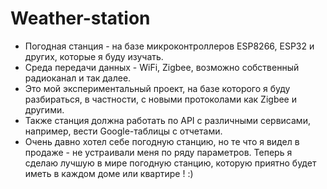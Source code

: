 # Weather-station
- Погодная станция - на базе микроконтроллеров ESP8266, ESP32 и других, которые я буду изучать.
- Среда передачи данных - WiFi, Zigbee, возможно собственный радиоканал и так далее.
- Это мой экспериментальный проект, на базе которого я буду разбираться, в частности, с новыми протоколами как Zigbee и другими. 
- Также станция должна работать по API с различными сервисами, например, вести Google-таблицы с отчетами.
- Очень давно хотел себе погодную станцию, но те что я видел в продаже - не устраивали меня по ряду параметров. Теперь я сделаю лучшую в мире погодную станцию, которую приятно будет иметь в каждом доме или квартире ! :)
